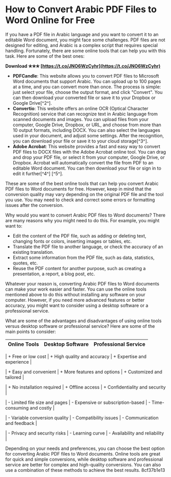 
 
# How to Convert Arabic PDF Files to Word Online for Free
 
If you have a PDF file in Arabic language and you want to convert it to an editable Word document, you might face some challenges. PDF files are not designed for editing, and Arabic is a complex script that requires special handling. Fortunately, there are some online tools that can help you with this task. Here are some of the best ones:
 
**Download ✯✯✯ [https://t.co/JNO6WzCyhr](https://t.co/JNO6WzCyhr)**


 
- **PDFCandle**: This website allows you to convert PDF files to Microsoft Word documents that support Arabic. You can upload up to 100 pages at a time, and you can convert more than once. The process is simple: just select your file, choose the output format, and click "Convert". You can then download your converted file or save it to your Dropbox or Google Drive[^2^].
- **Convertio**: This website offers an online OCR (Optical Character Recognition) service that can recognize text in Arabic language from scanned documents and images. You can upload files from your computer, Google Drive, Dropbox, or URL, and choose from more than 10 output formats, including DOCX. You can also select the languages used in your document, and adjust some settings. After the recognition, you can download your file or save it to your cloud storage[^3^].
- **Adobe Acrobat**: This website provides a fast and easy way to convert PDF files to DOCX files with the Adobe Acrobat online tool. You can drag and drop your PDF file, or select it from your computer, Google Drive, or Dropbox. Acrobat will automatically convert the file from PDF to an editable Word document. You can then download your file or sign in to edit it further[^4^] [^5^].

These are some of the best online tools that can help you convert Arabic PDF files to Word documents for free. However, keep in mind that the conversion quality may vary depending on the original PDF file and the tool you use. You may need to check and correct some errors or formatting issues after the conversion.
  
Why would you want to convert Arabic PDF files to Word documents? There are many reasons why you might need to do this. For example, you might want to:

- Edit the content of the PDF file, such as adding or deleting text, changing fonts or colors, inserting images or tables, etc.
- Translate the PDF file to another language, or check the accuracy of an existing translation.
- Extract some information from the PDF file, such as data, statistics, quotes, etc.
- Reuse the PDF content for another purpose, such as creating a presentation, a report, a blog post, etc.

Whatever your reason is, converting Arabic PDF files to Word documents can make your work easier and faster. You can use the online tools mentioned above to do this without installing any software on your computer. However, if you need more advanced features or better accuracy, you might want to consider using a desktop software or a professional service.
  
What are some of the advantages and disadvantages of using online tools versus desktop software or professional service? Here are some of the main points to consider:

| Online Tools | Desktop Software | Professional Service |
| --- | --- | --- |

| + Free or low cost | + High quality and accuracy | + Expertise and experience |

| + Easy and convenient | + More features and options | + Customized and tailored |

| + No installation required | + Offline access | + Confidentiality and security |

| - Limited file size and pages | - Expensive or subscription-based | - Time-consuming and costly |

| - Variable conversion quality | - Compatibility issues | - Communication and feedback |

| - Privacy and security risks | - Learning curve | - Availability and reliability |

Depending on your needs and preferences, you can choose the best option for converting Arabic PDF files to Word documents. Online tools are great for quick and simple conversions, while desktop software and professional service are better for complex and high-quality conversions. You can also use a combination of these methods to achieve the best results.
 8cf37b1e13
 
